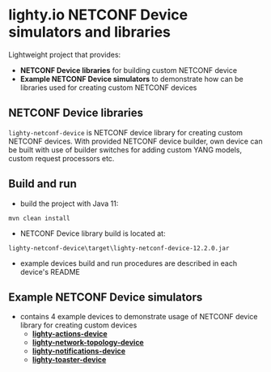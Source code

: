 # lighty.io NETCONF Device simulators and libraries

Lightweight project that provides:
- **NETCONF Device libraries** for building custom NETCONF device
- **Example NETCONF Device simulators** to demonstrate how can be
 libraries used for creating custom NETCONF devices

## NETCONF Device libraries
`lighty-netconf-device` is NETCONF device library for creating
custom NETCONF devices. With provided NETCONF device builder,
own device can be built with use of builder switches for
adding custom YANG models, custom request processors etc.

## Build and run
* build the project with Java 11:
```
mvn clean install
```
* NETCONF Device library build is located at:

`lighty-netconf-device\target\lighty-netconf-device-12.2.0.jar`

* example devices build and run procedures are described in each device's README

## Example NETCONF Device simulators
- contains 4 example devices to demonstrate usage of NETCONF device library
for creating custom devices
    - [**lighty-actions-device**](./examples/devices/lighty-actions-device/README.md)
    - [**lighty-network-topology-device**](./examples/devices/lighty-network-topology-device/README.md)
    - [**lighty-notifications-device**](./examples/devices/lighty-notifications-device/README.md)
    - [**lighty-toaster-device**](./examples/devices/lighty-toaster-device/README.md)
